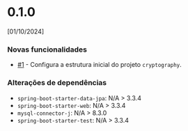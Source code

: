 # 0.1.0
[01/10/2024]

### Novas funcionalidades
* [#1](https://github.com/atkwaves/desafio-cryptography-backend/issues/1) - Configura a estrutura inicial do projeto `cryptography`.

### Alterações de dependências
* `spring-boot-starter-data-jpa`: N/A > 3.3.4
* `spring-boot-starter-web`: N/A > 3.3.4
* `mysql-connector-j`: N/A > 8.3.0
* `spring-boot-starter-test`: N/A > 3.3.4